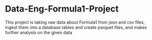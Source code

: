 # Data-Eng-Formula1-Project
This project is taking raw data about Formula1 from json and csv files, ingest them into a database tables and create parquet files, and makes further analysis on the given data
